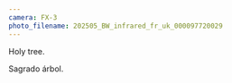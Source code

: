 ```yaml
---
camera: FX-3
photo_filename: 202505_BW_infrared_fr_uk_000097720029
---
```


Holy tree.

Sagrado árbol.

